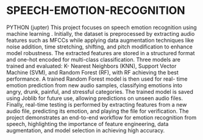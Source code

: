 # SPEECH-EMOTION-RECOGNITION
PYTHON (jupter)
This project focuses on speech emotion recognition using machine learning . Initially, the dataset is preprocessed by extracting audio features such as MFCCs while applying data augmentation techniques like noise addition, time stretching, shifting, and pitch modification to enhance model robustness. The extracted features are stored in a structured format and one-hot encoded for multi-class classification. Three models are trained and evaluated: K- Nearest Neighbors (KNN), Support Vector Machine (SVM), and Random Forest (RF), with RF achieving the best performance. A trained Random Forest model is then used for real- time emotion prediction from new audio samples, classifying emotions into angry, drunk, painful, and stressful categories. The trained model is saved using Joblib for future use, allowing predictions on unseen audio files. Finally, real-time testing is performed by extracting features from a new audio file, predicting its emotion, and playing the file for verification. The project demonstrates an end-to-end workflow for emotion recognition from speech, highlighting the importance of feature engineering, data augmentation, and model selection in achieving high accuracy.
